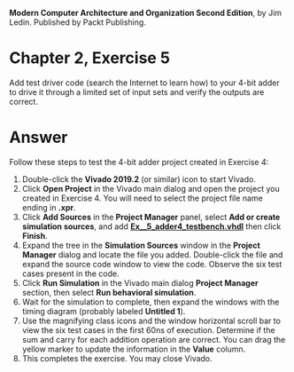 __Modern Computer Architecture and Organization Second Edition__, by Jim Ledin. Published by Packt Publishing.
# Chapter 2, Exercise 5

Add test driver code (search the Internet to learn how) to your 4-bit adder to drive it through a limited set of input sets and verify the outputs are correct.

# Answer
Follow these steps to test the 4-bit adder project created in Exercise 4:

1. Double-click the **Vivado 2019.2** (or similar) icon to start Vivado.
2. Click **Open Project** in the Vivado main dialog and open the project you created in Exercise 4. You will need to select the project file name ending in **.xpr**.
3. Click **Add Sources** in the **Project Manager** panel, select **Add or create simulation sources**, and add **[Ex__5_adder4_testbench.vhdl](src/Ex__5_adder4_testbench.vhdl)** then click **Finish**.
4. Expand the tree in the **Simulation Sources** window in the **Project Manager** dialog and locate the file you added. Double-click the file and expand the source code window to view the code. Observe the six test cases present in the code.
5. Click **Run Simulation** in the Vivado main dialog **Project Manager** section, then select **Run behavioral simulation**.
6. Wait for the simulation to complete, then expand the windows with the timing diagram (probably labeled **Untitled 1**).
7. Use the magnifying class icons and the window horizontal scroll bar to view the six test cases in the first 60ns of execution. Determine if the sum and carry for each addition operation are correct. You can drag the yellow marker to update the information in the **Value** column.
8. This completes the exercise. You may close Vivado.
